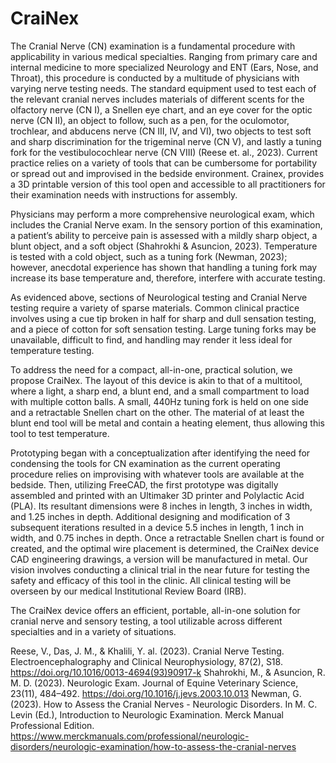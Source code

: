 # CraiNex
The Cranial Nerve (CN) examination is a fundamental procedure with applicability in various medical specialties. Ranging from primary care and internal medicine to more specialized Neurology and ENT (Ears, Nose, and Throat), this procedure is conducted by a multitude of physicians with varying nerve testing needs. The standard equipment used to test each of the relevant cranial nerves includes materials of different scents for the olfactory nerve (CN I), a Snellen eye chart, and an eye cover for the optic nerve (CN II), an object to follow, such as a pen, for the oculomotor, trochlear, and abducens nerve (CN III, IV, and VI), two objects to test soft and sharp discrimination for the trigeminal nerve (CN V), and lastly a tuning fork for the vestibulocochlear nerve (CN VIII) (Reese et. al., 2023). Current practice relies on a variety of tools that can be cumbersome for portability or spread out and improvised in the bedside environment. Crainex, provides a 3D printable version of this tool open and accessible to all practitioners for their examination needs with instructions for assembly. 

Physicians may perform a more comprehensive neurological exam, which includes the Cranial Nerve exam. In the sensory portion of this examination, a patient’s ability to perceive pain is assessed with a mildly sharp object, a blunt object, and a soft object (Shahrokhi & Asuncion, 2023). Temperature is tested with a cold object, such as a tuning fork (Newman, 2023); however, anecdotal experience has shown that handling a tuning fork may increase its base temperature and, therefore, interfere with accurate testing.

As evidenced above, sections of Neurological testing and Cranial Nerve testing require a variety of sparse materials. Common clinical practice involves using a cue tip broken in half for sharp and dull sensation testing, and a piece of cotton for soft sensation testing. Large tuning forks may be unavailable, difficult to find, and handling may render it less ideal for temperature testing. 

To address the need for a compact, all-in-one, practical solution, we propose CraiNex. The layout of this device is akin to that of a multitool, where a light, a sharp end, a blunt end, and a small compartment to load with multiple cotton balls. A small, 440Hz tuning fork is held on one side and a retractable Snellen chart on the other. The material of at least the blunt end tool will be metal and contain a heating element, thus allowing this tool to test temperature. 

Prototyping began with a conceptualization after identifying the need for condensing the tools for CN examination as the current operating procedure relies on improvising with whatever tools are available at the bedside. Then, utilizing FreeCAD, the first prototype was digitally assembled and printed with an Ultimaker 3D printer and Polylactic Acid (PLA). Its resultant dimensions were 8 inches in length, 3 inches in width, and 1.25 inches in depth. Additional designing and modification of 3 subsequent iterations resulted in a device 5.5 inches in length, 1 inch in width, and 0.75 inches in depth. Once a retractable Snellen chart is found or created, and the optimal wire placement is determined, the CraiNex device CAD engineering drawings, a version will be manufactured in metal. Our vision involves conducting a clinical trial in the near future for testing the safety and efficacy of this tool in the clinic. All clinical testing will be overseen by our medical Institutional Review Board (IRB).

The CraiNex device offers an efficient, portable, all-in-one solution for cranial nerve and sensory testing, a tool utilizable across different specialties and in a variety of situations. 

Reese, V., Das, J. M., & Khalili, Y. al. (2023). Cranial Nerve Testing. Electroencephalography and Clinical Neurophysiology, 87(2), S18. https://doi.org/10.1016/0013-4694(93)90917-k
Shahrokhi, M., & Asuncion, R. M. D. (2023). Neurologic Exam. Journal of Equine Veterinary Science, 23(11), 484–492. https://doi.org/10.1016/j.jevs.2003.10.013
Newman, G. (2023). How to Assess the Cranial Nerves - Neurologic Disorders. In M. C. Levin (Ed.), Introduction to Neurologic Examination. Merck Manual Professional Edition. https://www.merckmanuals.com/professional/neurologic-disorders/neurologic-examination/how-to-assess-the-cranial-nerves
